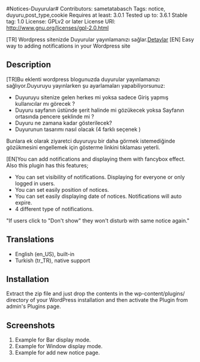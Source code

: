 #Notices-Duyurular#
Contributors: sametatabasch
Tags: notice, duyuru,post_type,cookie
Requires at least: 3.0.1
Tested up to: 3.6.1
Stable tag: 1.0
License: GPLv2 or later
License URI: http://www.gnu.org/licenses/gpl-2.0.html

[TR] Wordpress sitenizde Duyurular yayınlamanızı sağlar.<a href="http://gencbilisim.net/notices-duyurular-eklentisi/">Detaylar</a>
[EN] Easy way to adding notifications in your Wordpress site

## Description ##
[TR]Bu  eklenti  wordpress blogunuzda duyurular yayınlamanızı  sağlıyor.Duyuruyu  yayınlarken şu ayarlamaları yapabiliyorsunuz:

* Duyuruyu sitenize gelen herkes mi yoksa sadece Giriş  yapmış  kullanıcılar mı  görecek ?
* Duyuru sayfanın üstünde şerit halinde mi  gözükecek yoksa Sayfanın ortasında pencere şeklinde mi ?
* Duyuru ne zamana kadar gösterilecek?
* Duyurunun tasarımı  nasıl olacak (4 farklı seçenek )
    
Bunlara ek olarak  ziyaretci duyuruyu bir daha görmek istemediğinde gözükmesini engellemek için gösterme linkini  tıklaması yeterli.

[EN]You can add notifications and displaying them with fancybox effect. Also this plugin has this features;

* You can set visibility of notifications. Displaying for everyone or only logged in users.
* You can set easily position of notices.
* You can set easily displaying date of notices. Notifications will auto expire.
* 4 different type of notifications.
  
"If users click to "Don't show" they won't disturb with same notice again."

## Translations ##

* English (en\_US), built-in
* Turkish (tr\_TR), native support

## Installation ##

Extract the zip file and just drop the contents in the wp-content/plugins/ directory of your WordPress installation and then activate the Plugin from admin's Plugins page.

## Screenshots ##
1. Example for Bar display mode. 
2. Example for Window display mode.
3. Example for add new notice page.